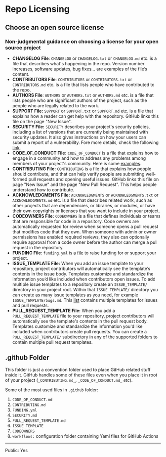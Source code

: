# Repo Licensing

## Choose an open source license

### Non-judgmental guidance on choosing a license for your open source project

-   **CHANGELOG File**: `CHANGELOG` or `CHANGELOG.txt` or `CHANGELOG.md` etc. is a file that describes what's happening in the repo. Version number increases, software updates, bug fixes… are examples of the file’s content.
-   **CONTRIBUTORS File**: `CONTRIBUTORS` or `CONTRIBUTORS.txt` or `CONTRIBUTORS.md` etc. is a file that lists people who have contributed to the repo.
-   **AUTHORS File**: `AUTHORS` or `AUTHORS.txt` or `AUTHORS.md` etc. is a file that lists people who are significant authors of the project, such as the people who are legally related to the work.
-   **SUPPORT File:** `SUPPORT` or `SUPPORT.txt` or `SUPPORT.md` etc. is a file that explains how a reader can get help with the repository. GitHub links this file on the page "New Issue".
-   **SECURITY File:** `SECURITY` describes your project's security policies, including a list of versions that are currently being maintained with security updates. It also gives instructions on how your users can submit a report of a vulnerability. Fore more details, check the following [link](https://help.github.com/en/articles/adding-a-security-policy-to-your-repository).
-   **CODE_OF_CONDUCT File:** `CODE_OF_CONDUCT` is a file that explains how to engage in a community and how to address any problems among members of your project's community. Here is some [examples](https://i-sight.com/resources/18-of-the-best-code-of-conduct-examples/).
-   **CONTRIBUTING File:** `CONTRIBUTING` is a file that explains how people should contribute, and that can help verify people are submitting well-formed pull requests and opening useful issues. GitHub links this file on page "New Issue" and the page "New Pull Request". This helps people understand how to contribute.
-   **ACKNOWLEDGMENTS File:** `ACKNOWLEDGMENTS` or `ACKNOWLEDGMENTS.txt` or `ACKNOWLEDGMENTS.md` etc. is a file that describes related work, such as other projects that are dependencies, or libraries, or modules, or have their own copyrights or licenses that you want to include in your project.
-   **CODEOWNERS File:** `CODEOWNERS` is a file that defines individuals or teams that are responsible for code in a repository. Code owners are automatically requested for review when someone opens a pull request that modifies code that they own. When someone with admin or owner permissions has enabled required reviews, they also can optionally require approval from a code owner before the author can merge a pull request in the repository.
-   **FUNDING File**: `funding.yml` is a [file](https://docs.github.com/en/github/administering-a-repository/managing-repository-settings/displaying-a-sponsor-button-in-your-repository) to raise funding for or support your project.
-   **ISSUE_TEMPLATE File:** When you add an issue template to your repository, project contributors will automatically see the template’s contents in the issue body. Templates customize and standardize the information you’d like included when contributors open issues. To add multiple issue templates to a repository create an `ISSUE_TEMPLATE/` directory in your project root. Within that `ISSUE_TEMPLATE/` directory you can create as many issue templates as you need, for example `ISSUE_TEMPLATE/bugs.md`. This [list](https://github.com/devspace/awesome-github-templates) contains multiple templates for issues and pull requests.
-   **PULL_REQUEST_TEMPLATE File:** When you add a `PULL_REQUEST_TEMPLATE` file to your repository, project contributors will automatically see the template's contents in the pull request body. Templates customize and standardize the information you'd like included when contributors create pull requests. You can create a `PULL_REQUEST_TEMPLATE/` subdirectory in any of the supported folders to contain multiple pull request templates.

## .github Folder

This folder is just a convention folder used to place GitHub related stuff inside it. GitHub handles some of these files even when you place it in root of your project (`_CONTRIBUTING.md_`_,_ `_CODE_OF_CONDUCT.md_` _etc_).

Some of the most used files in `.github` folder:

1.  `CODE_OF_CONDUCT.md`
2.  `CONTRIBUTING.md`
3.  `FUNDING.yml`
4.  `SECURITY.md`
5.  `PULL_REQUEST_TEMPLATE.md`
6.  `ISSUE_TEMPLATE`
7.  `CODEOWNERS`
8.  `workflows:` configuration folder containing Yaml files for GitHub Actions
----
Public: Yes